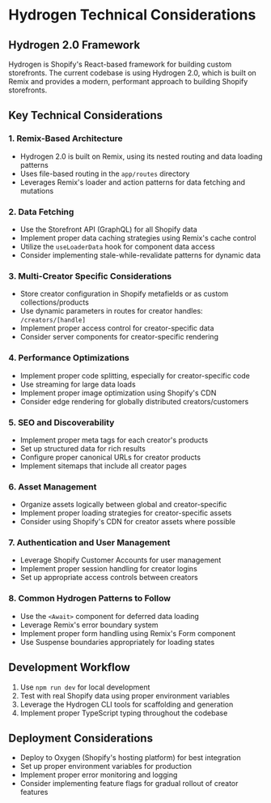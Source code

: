 # Hydrogen Technical Considerations

## Hydrogen 2.0 Framework

Hydrogen is Shopify's React-based framework for building custom storefronts. The current codebase is using Hydrogen 2.0, which is built on Remix and provides a modern, performant approach to building Shopify storefronts.

## Key Technical Considerations

### 1. Remix-Based Architecture
- Hydrogen 2.0 is built on Remix, using its nested routing and data loading patterns
- Uses file-based routing in the `app/routes` directory
- Leverages Remix's loader and action patterns for data fetching and mutations

### 2. Data Fetching
- Use the Storefront API (GraphQL) for all Shopify data
- Implement proper data caching strategies using Remix's cache control
- Utilize the `useLoaderData` hook for component data access
- Consider implementing stale-while-revalidate patterns for dynamic data

### 3. Multi-Creator Specific Considerations
- Store creator configuration in Shopify metafields or as custom collections/products
- Use dynamic parameters in routes for creator handles: `/creators/[handle]`
- Implement proper access control for creator-specific data
- Consider server components for creator-specific rendering

### 4. Performance Optimizations
- Implement proper code splitting, especially for creator-specific code
- Use streaming for large data loads
- Implement proper image optimization using Shopify's CDN
- Consider edge rendering for globally distributed creators/customers

### 5. SEO and Discoverability
- Implement proper meta tags for each creator's products
- Set up structured data for rich results
- Configure proper canonical URLs for creator products
- Implement sitemaps that include all creator pages

### 6. Asset Management
- Organize assets logically between global and creator-specific
- Implement proper loading strategies for creator-specific assets
- Consider using Shopify's CDN for creator assets where possible

### 7. Authentication and User Management
- Leverage Shopify Customer Accounts for user management
- Implement proper session handling for creator logins
- Set up appropriate access controls between creators

### 8. Common Hydrogen Patterns to Follow
- Use the `<Await>` component for deferred data loading
- Leverage Remix's error boundary system
- Implement proper form handling using Remix's Form component
- Use Suspense boundaries appropriately for loading states

## Development Workflow

1. Use `npm run dev` for local development
2. Test with real Shopify data using proper environment variables
3. Leverage the Hydrogen CLI tools for scaffolding and generation
4. Implement proper TypeScript typing throughout the codebase

## Deployment Considerations

- Deploy to Oxygen (Shopify's hosting platform) for best integration
- Set up proper environment variables for production
- Implement proper error monitoring and logging
- Consider implementing feature flags for gradual rollout of creator features 